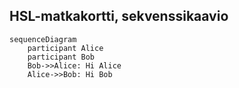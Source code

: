 ## HSL-matkakortti, sekvenssikaavio


```mermaid
sequenceDiagram
    participant Alice
    participant Bob
    Bob->>Alice: Hi Alice
    Alice->>Bob: Hi Bob
```
